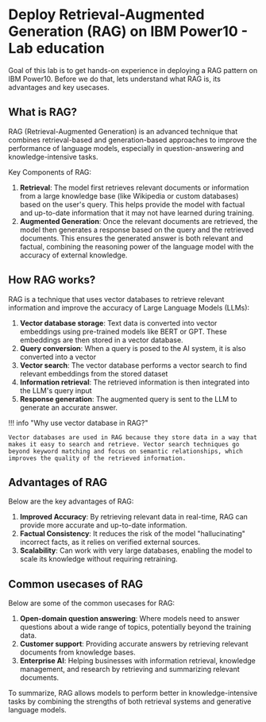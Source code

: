 # Deploy Retrieval-Augmented Generation (RAG) on IBM Power10 - Lab education

Goal of this lab is to get hands-on experience in deploying a RAG pattern on IBM Power10.
Before we do that, lets understand what RAG is, its advantages and key usecases.

## What is RAG?

RAG (Retrieval-Augmented Generation) is an advanced technique that combines retrieval-based and generation-based approaches to improve the performance of language models, especially in question-answering and knowledge-intensive tasks.

Key Components of RAG:
1. **Retrieval**: The model first retrieves relevant documents or information from a large knowledge base (like Wikipedia or custom databases) based on the user's query. This helps provide the model with factual and up-to-date information that it may not have learned during training.
2. **Augmented Generation**: Once the relevant documents are retrieved, the model then generates a response based on the query and the retrieved documents. This ensures the generated answer is both relevant and factual, combining the reasoning power of the language model with the accuracy of external knowledge.

## How RAG works?

RAG is a technique that uses vector databases to retrieve relevant information and improve the accuracy of Large Language Models (LLMs):

1. **Vector database storage**: Text data is converted into vector embeddings using pre-trained models like BERT or GPT. These embeddings are then stored in a vector database.
2. **Query conversion**: When a query is posed to the AI system, it is also converted into a vector
3. **Vector search**: The vector database performs a vector search to find relevant embeddings from the stored dataset
4. **Information retrieval**: The retrieved information is then integrated into the LLM's query input
5. **Response generation**: The augmented query is sent to the LLM to generate an accurate answer.

!!! info "Why use vector database in RAG?"

    Vector databases are used in RAG because they store data in a way that makes it easy to search and retrieve. Vector search techniques go beyond keyword matching and focus on semantic relationships, which improves the quality of the retrieved information.

## Advantages of RAG

Below are the key advantages of RAG:
1. **Improved Accuracy**: By retrieving relevant data in real-time, RAG can provide more accurate and up-to-date information.
2. **Factual Consistency**: It reduces the risk of the model "hallucinating" incorrect facts, as it relies on verified external sources.
3. **Scalability**: Can work with very large databases, enabling the model to scale its knowledge without requiring retraining.

## Common usecases of RAG

Below are some of the common usecases for RAG:
1. **Open-domain question answering**: Where models need to answer questions about a wide range of topics, potentially beyond the training data.
2. **Customer support**: Providing accurate answers by retrieving relevant documents from knowledge bases.
3. **Enterprise AI**: Helping businesses with information retrieval, knowledge management, and research by retrieving and summarizing relevant documents.

To summarize, RAG allows models to perform better in knowledge-intensive tasks by combining the strengths of both retrieval systems and generative language models.
